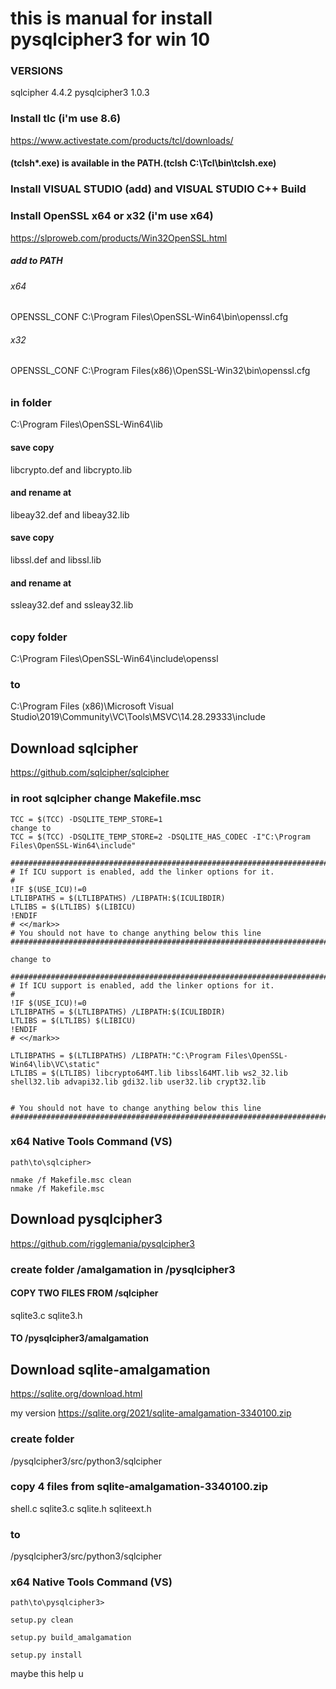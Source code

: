 # this is manual for install pysqlcipher3 for win 10
### VERSIONS
sqlcipher 4.4.2
pysqlcipher3 1.0.3

### Install tlc (i'm use 8.6)
https://www.activestate.com/products/tcl/downloads/  
#### (tclsh*.exe) is available in the PATH.(tclsh C:\Tcl\bin\tclsh.exe)



### Install VISUAL STUDIO (add) and VISUAL STUDIO C++ Build



### Install OpenSSL x64 or x32 (i'm use x64)
https://slproweb.com/products/Win32OpenSSL.html


##### add to PATH
###### x64
OPENSSL_CONF C:\Program Files\OpenSSL-Win64\bin\openssl.cfg
###### x32
OPENSSL_CONF C:\Program Files(x86)\OpenSSL-Win32\bin\openssl.cfg
######
### in folder 
C:\Program Files\OpenSSL-Win64\lib
#### save copy 
libcrypto.def and libcrypto.lib 
#### and rename at 
libeay32.def and libeay32.lib 

#### save copy
libssl.def and libssl.lib 
#### and rename at 
ssleay32.def and ssleay32.lib

######
### copy folder 
C:\Program Files\OpenSSL-Win64\include\openssl 
### to 
C:\Program Files (x86)\Microsoft Visual Studio\2019\Community\VC\Tools\MSVC\14.28.29333\include





## Download sqlcipher
https://github.com/sqlcipher/sqlcipher

### in root sqlcipher change Makefile.msc



    TCC = $(TCC) -DSQLITE_TEMP_STORE=1 
    change to
    TCC = $(TCC) -DSQLITE_TEMP_STORE=2 -DSQLITE_HAS_CODEC -I"C:\Program Files\OpenSSL-Win64\include"
    
    ###############################################################################
    # If ICU support is enabled, add the linker options for it.
    #
    !IF $(USE_ICU)!=0
    LTLIBPATHS = $(LTLIBPATHS) /LIBPATH:$(ICULIBDIR)
    LTLIBS = $(LTLIBS) $(LIBICU)
    !ENDIF
    # <</mark>>
    # You should not have to change anything below this line
    ###############################################################################

    change to

    ###############################################################################
    # If ICU support is enabled, add the linker options for it.
    #
    !IF $(USE_ICU)!=0
    LTLIBPATHS = $(LTLIBPATHS) /LIBPATH:$(ICULIBDIR)
    LTLIBS = $(LTLIBS) $(LIBICU)
    !ENDIF
    # <</mark>>

    LTLIBPATHS = $(LTLIBPATHS) /LIBPATH:"C:\Program Files\OpenSSL-Win64\lib\VC\static"
    LTLIBS = $(LTLIBS) libcrypto64MT.lib libssl64MT.lib ws2_32.lib shell32.lib advapi32.lib gdi32.lib user32.lib crypt32.lib


    # You should not have to change anything below this line
    ###############################################################################


### x64 Native Tools Command (VS)
    path\to\sqlcipher>
    
    nmake /f Makefile.msc clean
    nmake /f Makefile.msc



## Download pysqlcipher3
https://github.com/rigglemania/pysqlcipher3
### create folder /amalgamation in /pysqlcipher3

#### COPY TWO FILES FROM /sqlcipher
sqlite3.c sqlite3.h
#### TO /pysqlcipher3/amalgamation

## Download sqlite-amalgamation
https://sqlite.org/download.html

my version https://sqlite.org/2021/sqlite-amalgamation-3340100.zip

### create folder 
/pysqlcipher3/src/python3/sqlcipher

### copy 4 files from sqlite-amalgamation-3340100.zip  
shell.c sqlite3.c sqlite.h sqliteext.h
### to 
/pysqlcipher3/src/python3/sqlcipher	

### x64 Native Tools Command (VS)
    path\to\pysqlcipher3>

    setup.py clean  

    setup.py build_amalgamation

    setup.py install

maybe this help u
